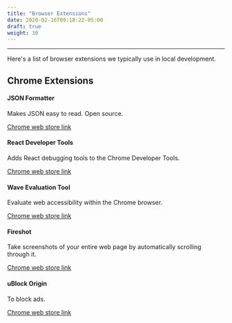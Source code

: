 ```yaml
---
title: "Browser Extensions"
date: 2020-02-16T09:18:22-05:00
draft: true
weight: 30
---
```


---

Here's a list of browser extensions we typically use in local development.

## Chrome Extensions

#### JSON Formatter 
Makes JSON easy to read. Open source.

[Chrome web store link](https://chrome.google.com/webstore/detail/json-formatter/bcjindcccaagfpapjjmafapmmgkkhgoa)

#### React Developer Tools
Adds React debugging tools to the Chrome Developer Tools.

[Chrome web store link](https://chrome.google.com/webstore/detail/react-developer-tools/fmkadmapgofadopljbjfkapdkoienihi)

#### Wave Evaluation Tool
Evaluate web accessibility within the Chrome browser.

[Chrome web store link](https://chrome.google.com/webstore/detail/wave-evaluation-tool/jbbplnpkjmmeebjpijfedlgcdilocofh)

#### Fireshot
Take screenshots of your entire web page by automatically scrolling through it.

[Chrome web store link](https://chrome.google.com/webstore/detail/take-webpage-screenshots/mcbpblocgmgfnpjjppndjkmgjaogfceg)

#### uBlock Origin
To block ads.

[Chrome web store link](https://chrome.google.com/webstore/detail/ublock-origin/cjpalhdlnbpafiamejdnhcphjbkeiagm)
